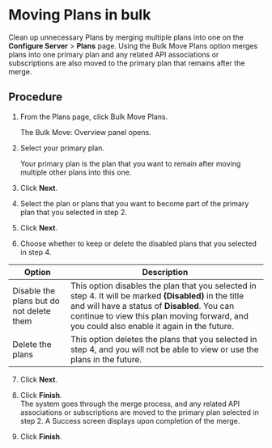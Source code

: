 # Moving Plans in bulk 

<head>
  <meta name="guidename" content="API Management"/>
  <meta name="context" content="GUID-294ad402-ef95-4947-984e-1c559599bba5"/>
</head>


Clean up unnecessary Plans by merging multiple plans into one on the **Configure Server** \> **Plans** page. Using the Bulk Move Plans option merges plans into one primary plan and any related API associations or subscriptions are also moved to the primary plan that remains after the merge.

## Procedure

1.  From the Plans page, click Bulk Move Plans.

    The Bulk Move: Overview panel opens.

2.  Select your primary plan.

    Your primary plan is the plan that you want to remain after moving multiple other plans into this one.

3.  Click **Next**.

4.  Select the plan or plans that you want to become part of the primary plan that you selected in step 2.

5.  Click **Next**.

6.  Choose whether to keep or delete the disabled plans that you selected in step 4.

| Option                                   | Description                                                                                                                                                 |
|------------------------------------------|-------------------------------------------------------------------------------------------------------------------------------------------------------------|
| Disable the plans but do not delete them | This option disables the plan that you selected in step 4. It will be marked **(Disabled)** in the title and will have a status of **Disabled**. You can continue to view this plan moving forward, and you could also enable it again in the future. |
| Delete the plans                         | This option deletes the plans that you selected in step 4, and you will not be able to view or use the plans in the future.                                  |


7.  Click **Next**.

8.  Click **Finish**.  
    The system goes through the merge process, and any related API associations or subscriptions are moved to the primary plan selected in step 2. A Success screen displays upon completion of the merge.

9.  Click **Finish**.